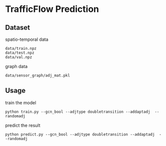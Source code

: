 # TrafficFlow Prediction
## Dataset
spatio-temporal data
```
data/train.npz
data/test.npz
data/val.npz
```
graph data
```
data/sensor_graph/adj_mat.pkl
```
## Usage
train the model
```shell
python train.py --gcn_bool --adjtype doubletransition --addaptadj  --randomadj
```
predict the result
```shell
python predict.py --gcn_bool --adjtype doubletransition --addaptadj  --randomadj
```